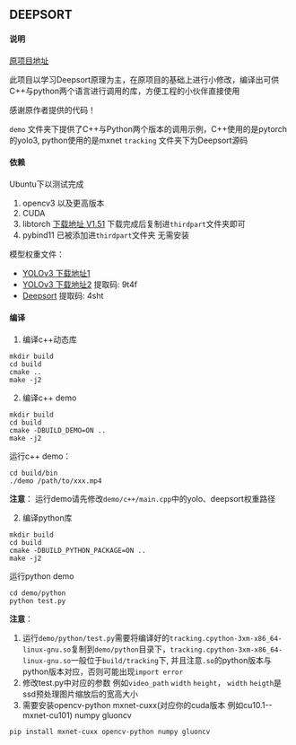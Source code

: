 ## DEEPSORT

#### 说明 

[原项目地址](https://github.com/weixu000/libtorch-yolov3-deepsort)
 
此项目以学习Deepsort原理为主，在原项目的基础上进行小修改，编译出可供C++与python两个语言进行调用的库，方便工程的小伙伴直接使用<br>

感谢原作者提供的代码！<br>

`demo` 文件夹下提供了C++与Python两个版本的调用示例，C++使用的是pytorch的yolo3, python使用的是mxnet 
`tracking` 文件夹下为Deepsort源码

#### 依赖

Ubuntu下以测试完成

1. opencv3 以及更高版本 
2. CUDA
3. libtorch [下载地址 V1.51](https://download.pytorch.org/libtorch/cu101/libtorch-cxx11-abi-shared-with-deps-1.5.1%2Bcu101.zip) 下载完成后复制进`thirdpart`文件夹即可
3. pybind11 已被添加进`thirdpart`文件夹 无需安装

模型权重文件：
- [YOLOv3 下载地址1](https://pjreddie.com/media/files/yolov3.weights)
- [YOLOv3 下载地址2](https://pan.baidu.com/s/12z9RBGyZDGpepL4nC8-P3g) 提取码: 9t4f
- [Deepsort](https://pan.baidu.com/s/1otqi1eYsVTsTQv5N7e5cXQ)  提取码: 4sht

#### 编译
1. 编译c++动态库
```
mkdir build
cd build
cmake ..
make -j2
```

2. 编译c++ demo 
```
mkdir build
cd build
cmake -DBUILD_DEMO=ON ..
make -j2
```

运行c++ demo：
```
cd build/bin
./demo /path/to/xxx.mp4
```

**注意**：
运行demo请先修改`demo/c++/main.cpp`中的yolo、deepsort权重路径

2. 编译python库
```
mkdir build
cd build
cmake -DBUILD_PYTHON_PACKAGE=ON ..
make -j2
```

运行python demo
```
cd demo/python
python test.py
```

**注意**：
1. 运行`demo/python/test.py`需要将编译好的`tracking.cpython-3xm-x86_64-linux-gnu.so`复制到`demo/python`目录下，`tracking.cpython-3xm-x86_64-linux-gnu.so`一般位于`build/tracking`下, 并且注意`.so`的python版本与python版本对应，否则可能出现`import error`
2. 修改test.py中对应的参数 例如`video_path` `width` `height`， `width` `heigth`是ssd预处理图片缩放后的宽高大小
3. 需要安装opencv-python mxnet-cuxx(对应你的cuda版本 例如cu10.1--mxnet-cu101) numpy gluoncv
```
pip install mxnet-cuxx opencv-python numpy gluoncv
```



